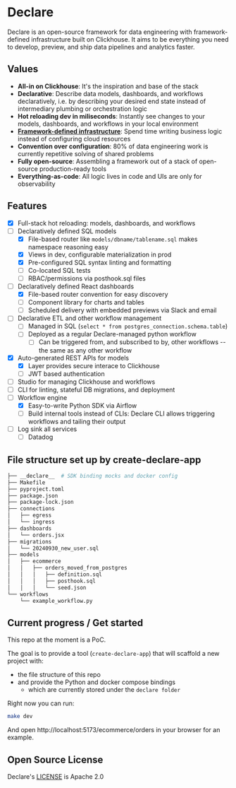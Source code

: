 # Declare

Declare is an open-source framework for data engineering with framework-defined infrastructure built on Clickhouse. It aims to be everything you need to develop, preview, and ship data pipelines and analytics faster.

## Values

-   **All-in on Clickhouse**: It's the inspiration and base of the stack
-   **Declarative**: Describe data models, dashboards, and workflows declaratively, i.e. by describing your desired end state instead of intermediary plumbing or orchestration logic
-   **Hot reloading dev in miliseconds**: Instantly see changes to your models, dashboards, and workflows in your local environment
-   **[Framework-defined infrastructure](https://vercel.com/blog/framework-defined-infrastructure)**: Spend time writing business logic instead of configuring cloud resources
-   **Convention over configuration**: 80% of data engineering work is currently repetitive solving of shared problems
-   **Fully open-source**: Assembling a framework out of a stack of open-source production-ready tools
-   **Everything-as-code**: All logic lives in code and UIs are only for observability

## Features

-   [x] Full-stack hot reloading: models, dashboards, and workflows
-   [ ] Declaratively defined SQL models
    -   [x] File-based router like `models/dbname/tablename.sql` makes namespace reasoning easy
    -   [x] Views in dev, configurable materialization in prod
    -   [x] Pre-configured SQL syntax linting and formatting
    -   [ ] Co-located SQL tests
    -   [ ] RBAC/permissions via posthook.sql files
-   [ ] Declaratively defined React dashboards
    -   [x] File-based router convention for easy discovery
    -   [ ] Component library for charts and tables
    -   [ ] Scheduled delivery with embedded previews via Slack and email
-   [ ] Declarative ETL and other workflow management
    -   [ ] Managed in SQL (`select * from postgres_connection.schema.table`)
    -   [ ] Deployed as a regular Declare-managed python workflow
        -   [ ] Can be triggered from, and subscribed to by, other workflows -- the same as any other workflow
-   [x] Auto-generated REST APIs for models
    -   [x] Layer provides secure interace to Clickhouse
    -   [ ] JWT based authentication
-   [ ] Studio for managing Clickhouse and workflows
-   [ ] CLI for linting, stateful DB migrations, and deployment
-   [ ] Workflow engine
    -   [x] Easy-to-write Python SDK via Airflow
    -   [ ] Build internal tools instead of CLIs: Declare CLI allows triggering workflows and tailing their output
-   [ ] Log sink all services
    -   [ ] Datadog

## File structure set up by create-declare-app

```bash
├── __declare__  # SDK binding mocks and docker config
├── Makefile
├── pyproject.toml
├── package.json
├── package-lock.json
├── connections
│   ├── egress
│   └── ingress
├── dashboards
│   └── orders.jsx
├── migrations
│   └── 20240930_new_user.sql
├── models
│   ├── ecommerce
│   │   ├── orders_moved_from_postgres
│   │   │   ├── definition.sql
│   │   │   ├── posthook.sql
│   │   │   └── seed.json
└── workflows
    └── example_workflow.py
```

## Current progress / Get started

This repo at the moment is a PoC.

The goal is to provide a tool (`create-declare-app`) that will scaffold a new project with:

-   the file structure of this repo
-   and provide the Python and docker compose bindings
    -   which are currently stored under the `declare folder`

Right now you can run:

```bash
make dev
```

And open http://localhost:5173/ecommerce/orders in your browser for an example.

## Open Source License

Declare's [LICENSE](LICENSE) is Apache 2.0
